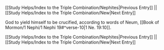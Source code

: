 [[Study Helps/Index to the Triple Combination/Nephites|Previous Entry]]  ||  [[Study Helps/Index to the Triple Combination/New|Next Entry]]

 God to yield himself to be crucified, according to words of Neum, [[Book of Mormon/1 Nephi/1 Nephi 19#^verse-10|1 Ne. 19:10]].

[[Study Helps/Index to the Triple Combination/Nephites|Previous Entry]]  ||  [[Study Helps/Index to the Triple Combination/New|Next Entry]]